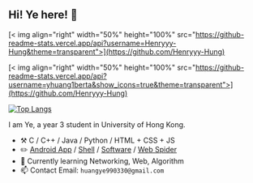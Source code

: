 ## Hi! Ye here! :wave:

[< img align="right" width="50%" height="100%" src="https://github-readme-stats.vercel.app/api?username=Henryyy-Hung&theme=transparent">](https://github.com/Henryyy-Hung)


<!--
![Ye's GitHub stats][<img>](https://github-readme-stats.vercel.app/api?username=yhuang1berta&show_icons=true&theme=transparent)

[![Top Langs](https://github-readme-stats.vercel.app/api/top-langs/?username=anuraghazra)](https://github.com/anuraghazra/github-readme-stats)
-->

[< img align="right" width="50%" height="100%" src="https://github-readme-stats.vercel.app/api?username=yhuang1berta&show_icons=true&theme=transparent">](https://github.com/Henryyy-Hung)

[![Top Langs](https://github-readme-stats.vercel.app/api/top-langs/?username=yhuang1berta&layout=compact)](https://github.com/yhuang1berta/github-readme-stats)

I am Ye, a year 3 student in University of Hong Kong.

- :hammer_and_pick: C / C++ / Java / Python / HTML + CSS + JS
- :pencil2: [Android App](https://github.com/Henryyy-Hung/HKU-COMP3330-AGrade) / [Shell](https://github.com/Henryyy-Hung/HKU-COMP3230-Shell) / [Software](https://github.com/Henryyy-Hung/HKU-COMP3278-StudentCenter) / [Web Spider](https://github.com/Henryyy-Hung/Web-Crawler-of-Chinese-Fiction)
- :seedling: Currently learning Networking, Web, Algorithm
- 📫 Contact Email: `huangye990330@gmail.com`
<br>



